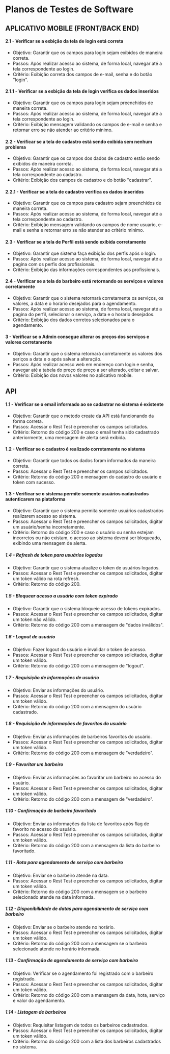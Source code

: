 # Planos de Testes de Software

## APLICATIVO MOBILE (FRONT/BACK END)

#### **2.1 - Verificar se a exbição da tela de login está correta**

- Objetivo: Garantir que os campos para login sejam exibidos de maneira correta.
- Passos: Após realizar acesso ao sistema, de forma local, navegar até a tela correspondente ao login.
- Critério: Exibição correta dos campos de e-mail, senha e do botão "login".

#### **2.1.1 - Verificar se a exbição da tela de login verifica os dados inseridos**

- Objetivo: Garantir que os campos para login sejam preenchidos de maneira correta.
- Passos: Após realizar acesso ao sistema, de forma local, navegar até a tela correspondente ao login.
- Critério: Exibição mensagem validando os campos de e-mail e senha e retornar erro se não atender ao critério minimo.

#### **2.2 - Verificar se a tela de cadastro está sendo exibida sem nenhum problema**

- Objetivo: Garantir que os campos dos dados de cadastro estão sendo exibidos de maneira correta.
- Passos: Após realizar acesso ao sistema, de forma local, navegar até a tela correspondente ao cadastro.
- Critério: Exibição dos campos de cadastro e do botão "cadastrar".

#### **2.2.1 - Verificar se a tela de cadastro verifica os dados inseridos**

- Objetivo: Garantir que os campos para cadastro sejam preenchidos de maneira correta.
- Passos: Após realizar acesso ao sistema, de forma local, navegar até a tela correspondente ao cadastro.
- Critério: Exibição mensagem validando os campos de nome usuario, e-mail e senha e retornar erro se não atender ao critério minimo.

#### **2.3 - Verificar se a tela de Perfil está sendo exibida corretamente**

- Objetivo: Garantir que sistema faça exibição dos perfis após o login.
- Passos: Após realizar acesso ao sistema, de forma local, navegar até a pagina com os perfis dos profissionais.
- Critério: Exibição das informações correspondentes aos profissionais.

#### **2.4 - Verificar se a tela do barbeiro está retornando os serviços e valores corretamente**

- Objetivo: Garantir que o sistema retornará corretamente os serviços, os valores, a data e o horario desejados para o agendamento.
- Passos: Após realizar acesso ao sistema, de forma local, navegar até a pagina do perfil, selecionar o serviço, a data e o horario desejados.
- Critério: Exibição dos dados corretos selecionados para o agendamento.

#### **3 - Verificar se o Admin consegue alterar os preços dos serviços e valores corretamente**

- Objetivo: Garantir que o sistema retornará corretamente os valores dos seriços a data e o após salvar a alteração.
- Passos: Após realizar acesso web em endereço com login e senha, navegar até a tabela do preço de preço a ser alterado, editar e salvar.
- Critério: Exibição dos novos valores no aplicativo mobile.

## API

#### **1.1 - Verificar se o email informado ao se cadastrar no sistema é existente**

- Objetivo: Garantir que o metodo create da API está funcionando da forma correta.
- Passos: Acessar o Rest Test e preencher os campos solicitados.
- Critério: Retorno do código 200 e caso o email tenha sido cadastrado anteriormente, uma mensagem de alerta será exibida.

#### **1.2 - Verificar se o cadastro é realizado corretamente no sistema**

- Objetivo: Garantir que todos os dados foram informados da maneira correta.
- Passos: Acessar o Rest Test e preencher os campos solicitados.
- Critério: Retorno do código 200 e mensagem do cadastro do usuário e token com sucesso.

#### **1.3 - Verificar se o  sistema permite somente usuários cadastrados autenticarem na plataforma**

- Objetivo: Garantir que o sistema permita somente usuários cadastrados realizarem acesso ao sistema.
- Passos: Acessar o Rest Test e preencher os campos solicitados, digitar um usuário/senha incorretamente.
- Critério: Retorno do código 200 e caso o usuário ou senha estejam incorretos ou não existam, o acesso ao sistema deverá ser bloqueado, exibindo uma mensagem de alerta.

##### **1.4 - Refresh de token para usuários logados**

- Objetivo: Garantir que o sistema atualize o token de usuários logados.
- Passos: Acessar o Rest Test e preencher os campos solicitados, digitar um token válido na rota refresh.
- Critério: Retorno do código 200.

##### **1.5 - Bloquear acesso a usuário com token expirado**

- Objetivo: Garantir que o sistema bloqueie acesso de tokens expirados.
- Passos: Acessar o Rest Test e preencher os campos solicitados, digitar um token não válido.
- Critério: Retorno do código 200 com a mensagem de "dados inválidos".

##### **1.6 - Logout de usuário**

- Objetivo: Fazer logout do usuário e invalidar o token de acesso.
- Passos: Acessar o Rest Test e preencher os campos solicitados, digitar um token válido.
- Critério: Retorno do código 200 com a mensagem de "logout".

##### **1.7 - Requisição de informações de usuário**

- Objetivo: Enviar as informações do usuário.
- Passos: Acessar o Rest Test e preencher os campos solicitados, digitar um token válido.
- Critério: Retorno do código 200 com a mensagem do usuário cadastrado.

##### **1.8 - Requisição de informações de favoritos do usuário**

- Objetivo: Enviar as informações de barbeiros favoritos do usuário.
- Passos: Acessar o Rest Test e preencher os campos solicitados, digitar um token válido.
- Critério: Retorno do código 200 com a mensagem de "verdadeiro".

##### **1.9 - Favoritar um barbeiro**

- Objetivo: Enviar as informações ao favoritar um barbeiro no acesso do usuário.
- Passos: Acessar o Rest Test e preencher os campos solicitados, digitar um token válido.
- Critério: Retorno do código 200 com a mensagem de "verdadeiro".

##### **1.10 - Confirmação de barbeiro favoritado**

- Objetivo: Enviar as informações da lista de favoritos após flag de favorito no acesso do usuário.
- Passos: Acessar o Rest Test e preencher os campos solicitados, digitar um token válido.
- Critério: Retorno do código 200 com a mensagem da lista do barbeiro favoritado.

##### **1.11 - Rota para agendamento de serviço com barbeiro**

- Objetivo: Enviar se o barbeiro atende na data.
- Passos: Acessar o Rest Test e preencher os campos solicitados, digitar um token válido.
- Critério: Retorno do código 200 com a mensagem se o barbeiro selecionado atende na data informada.

##### **1.12 - Disponibilidade de datas para agendamento de serviço com barbeiro**

- Objetivo: Enviar se o barbeiro atende no horário.
- Passos: Acessar o Rest Test e preencher os campos solicitados, digitar um token válido.
- Critério: Retorno do código 200 com a mensagem se o barbeiro selecionado atende no horário informada.


##### **1.13 - Confirmação de agendamento de serviço com barbeiro**

- Objetivo: Verificar se o agendamento foi registrado com o barbeiro registrado.
- Passos: Acessar o Rest Test e preencher os campos solicitados, digitar um token válido.
- Critério: Retorno do código 200 com a mensagem da data, hota, serviço e valor do agendamento.

##### **1.14 - Listagem de barbeiros**

- Objetivo: Requisitar listagem de todos os barbeiros cadastrados.
- Passos: Acessar o Rest Test e preencher os campos solicitados, digitar um token válido.
- Critério: Retorno do código 200 com a lista dos barbeiros cadastrados no sistema.